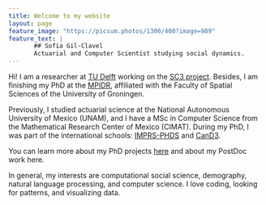 ```yaml
---
title: Welcome to my website
layout: page
feature_image: "https://picsum.photos/1300/400?image=989"
feature_text: |
       ## Sofia Gil-Clavel
       Actuarial and Computer Scientist studying social dynamics.
---
```


Hi! I am a researcher at [TU Delft](https://www.tudelft.nl/en/tpm/about-the-faculty/departments/multi-actor-systems) working on the [SC3 project](http://www.sc3.center/). Besides, I am finishing my PhD at the [MPIDR](https://www.demogr.mpg.de/en/institute/staff_directory_1899/beatriz_sofa_gil_3775.htm), affiliated with the Faculty of Spatial Sciences of the University of Groningen.  

Previously, I studied actuarial science at the National Autonomous University of Mexico (UNAM), and I have a MSc in Computer Science from the Mathematical Research Center of Mexico (CIMAT). During my PhD, I was part of the international schools: [IMPRS-PHDS](https://www.imprs-phds.mpg.de/) and [CanD3](https://www.mcgill.ca/cand3/).

You can learn more about my PhD projects [here](https://sofiag1l.github.io/eportfolio/2022/07/23/ePortafolio/) and about my PostDoc work here.

In general, my interests are computational social science, demography, natural language processing, and computer science. I love coding, looking for patterns, and visualizing data.


